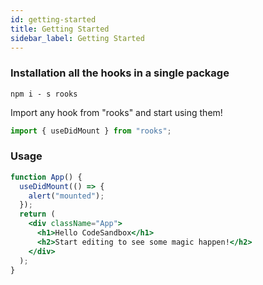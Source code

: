 ```yaml
---
id: getting-started
title: Getting Started
sidebar_label: Getting Started
---
```




<!---->

 



### Installation all the hooks in a single package

    npm i - s rooks

Import any hook from "rooks" and start using them!

```jsx
import { useDidMount } from "rooks";
```

### Usage

```jsx
function App() {
  useDidMount(() => {
    alert("mounted");
  });
  return (
    <div className="App">
      <h1>Hello CodeSandbox</h1>
      <h2>Start editing to see some magic happen!</h2>
    </div>
  );
}
```
